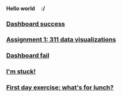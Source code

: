 #### Hello world &nbsp; &nbsp; :/

### [Dashboard success](./dashboardsuccesses.md)

### [Assignment 1: 311 data visualizations](./assignment1-parks.md)

### [Dashboard fail](./dashboardfails.md)

### [I'm stuck!](./sos_180601.md)

### [First day exercise: what's for lunch?](./blogpost1.md)


